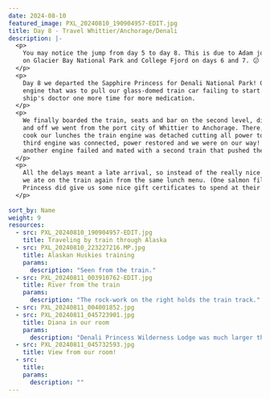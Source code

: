 ```yaml
---
date: 2024-08-10
featured_image: PXL_20240810_190904957-EDIT.jpg
title: Day 8 - Travel Whittier/Anchorage/Denali
description: |-
  <p>
    You may notice the jump from day 5 to day 8. This is due to Adam joining Diana in illness and missing out
    on Glacier Bay National Park and College Fjord on days 6 and 7. 😕 
  </p>
  <p>
    Day 8 we departed the Sapphire Princess for Denali National Park! Our departure was delayed due the train
    engine that was to pull our glass-domed train car failing to start. This gave Adam time to visit the
    ship's doctor one more time for more medication.
  </p>
  <p>
    We finally boarded the train, seats and bar on the second level, dining and restrooms on the lower level,
    and off we went from the port city of Whittier to Anchorage. There, we stopped. As the cooks were trying to
    cook our lunches the train engine was detached cutting all power to the cars. Several minutes later, the
    third engine was connected, power restored and we were on our way! Ours weren't the only problems that day -
    another engine failed and mated with a second train that pushed the first along.
  </p>
  <p>
    All the delays meant a late arrival, so instead of the really nice three course dinner Denali Princess Wilderness Lodge,
    we ate on the train again from the same lunch menu. (One salmon filet in bread for lunch, the same on salad for dinner. 🤷‍)
    Princess did give us some nice gift certificates to spend at their shops at the lodges, so we appreciated that later on.
  </p>
  
sort_by: Name
weight: 9
resources:
  - src: PXL_20240810_190904957-EDIT.jpg
    title: Traveling by train through Alaska
  - src: PXL_20240810_223227216.MP.jpg
    title: Alaskan Huskies training
    params:
      description: "Seen from the train."
  - src: PXL_20240811_003910762-EDIT.jpg
    title: River from the train
    params:
      description: "The rock-work on the right holds the train track."
  - src: PXL_20240811_004001852.jpg
  - src: PXL_20240811_045723901.jpg
    title: Diana in our room
    params:
      description: "Denali Princess Wilderness Lodge was much larger than our cabin. Too bad we spent so little time in it."
  - src: PXL_20240811_045732593.jpg
    title: View from our room!
  - src:
    title:
    params:
      description: ""
---
```

